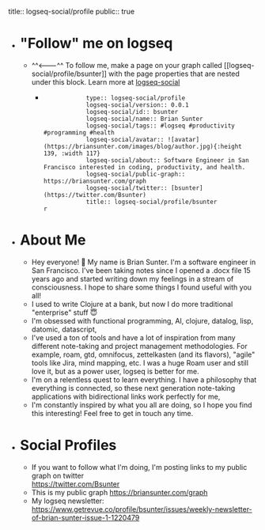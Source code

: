 title:: logseq-social/profile
public:: true

- # "Follow" me on logseq
	- ^^<---^^ To follow me, make a page on your graph called [[logseq-social/profile/bsunter]] with the page properties that are nested under this block. Learn more at [logseq-social](https://briansunter.com/graph/#/page/logseq-social)
		- ```		  public:: true
		  			  type:: logseq-social/profile
		  			  logseq-social/version:: 0.0.1
		  			  logseq-social/id:: bsunter
		  			  logseq-social/name:: Brian Sunter
		  			  logseq-social/tags:: #logseq #productivity #programming #health
		  			  logseq-social/avatar:: ![avatar](https://briansunter.com/images/blog/author.jpg){:height 139, :width 117}
		  			  logseq-social/about:: Software Engineer in San Francisco interested in coding, productivity, and health.
		  			  logseq-social/public-graph:: https://briansunter.com/graph
		  			  logseq-social/twitter:: [bsunter](https://twitter.com/Bsunter)
		  			  title:: logseq-social/profile/bsunter
		  r
		  ```
- # About Me
	- Hey everyone! 👋 My name is Brian Sunter. I'm a software engineer in San Francisco.  I've been taking notes since I opened a .docx file 15 years ago and started writing down my feelings in a stream of consciousness.  I hope to share some things I found useful with you all!
	- I used to write Clojure at a bank, but now I do more traditional "enterprise" stuff 😇
	- I'm obsessed with functional programming, AI, clojure, datalog, lisp, datomic, datascript,
	- I've used a ton of tools and have a lot of inspiration from many different note-taking and project management methodologies. For example, roam, gtd, omnifocus, zettelkasten (and its flavors), "agile" tools like Jira, mind mapping, etc. I was a huge Roam user and still love it, but as a power user, logseq is better for me.
	- I'm on a relentless quest to learn everything. I have a philosophy that everything is connected, so these next generation note-taking applications with bidirectional links work perfectly for me,
	- I'm constantly inspired by what you all are doing, so I hope you find this interesting! Feel free to get in touch any time.
- # Social Profiles
	- If you want to follow what I'm doing, I'm posting links to my public graph on twitter   
	  https://twitter.com/Bsunter
	- This is my public graph https://briansunter.com/graph
	- My logseq newsletter: https://www.getrevue.co/profile/bsunter/issues/weekly-newsletter-of-brian-sunter-issue-1-1220479